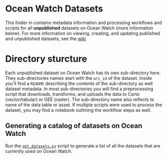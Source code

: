 # Ocean Watch Datasets
This folder in contains metadata information and processing workflows and scripts for all __unpublished__ datasets on Ocean Watch (more information below). For more information on viewing, creating, and updating published and unpublished datasets, see the [wiki](https://github.com/resource-watch/ocean-watch-data/wiki)

# Directory sturcture
Each unpublished dataset on Ocean Watch has its own sub-directory here. They sub-directories names start with the `wri_id` of the dataset. Inside you'll find a `README` describing the contents of the sub-directory as well dataset metadata. In most sub-directories you will find a preprocessing script that downloads, transforms, and uploads the data to Carto (vector/tabular) or GEE (raster). The sub-directory name also reflects te name of the data table or asset. If multiple scripts were used to process the dataset, you may find a notebook outlining the workflow steps as well. 

## Generating a catalog of datasets on Ocean Watch 
Run the [`get_datasets.py`](get_datasets.py) script to generate a list of all the datasets that are currently used on Ocean Watch.